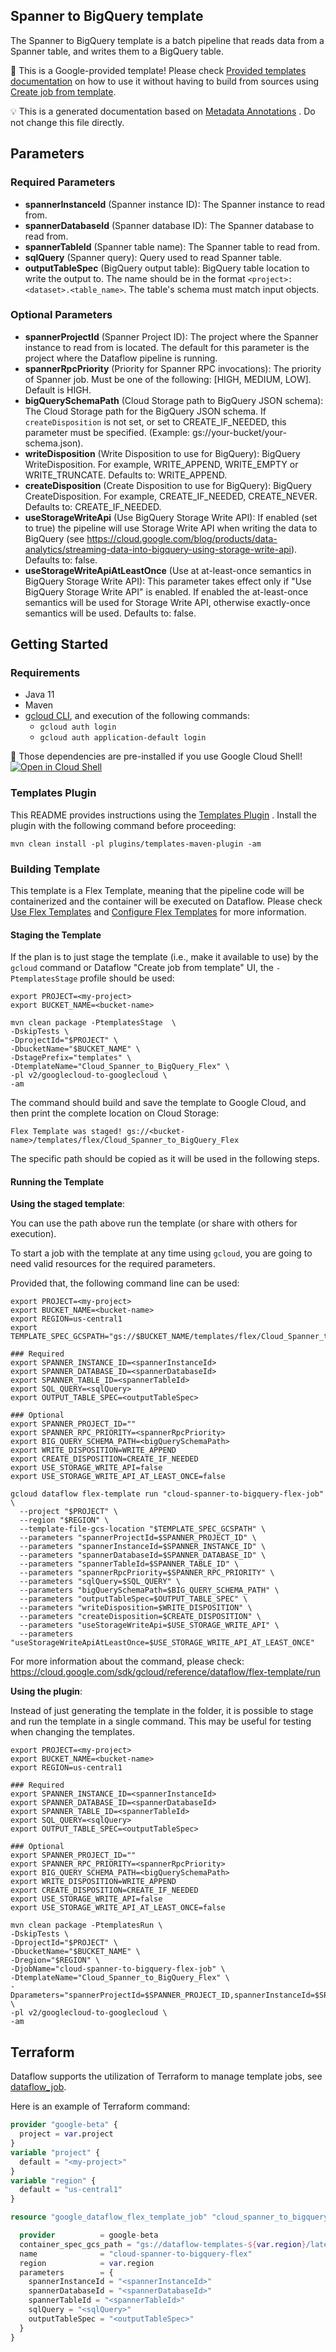 
Spanner to BigQuery template
---
The Spanner to BigQuery template is a batch pipeline that reads data from a
Spanner table, and writes them to a BigQuery table.


:memo: This is a Google-provided template! Please
check [Provided templates documentation](https://cloud.google.com/dataflow/docs/guides/templates/provided/spanner-to-bigquery)
on how to use it without having to build from sources using [Create job from template](https://console.cloud.google.com/dataflow/createjob?template=Cloud_Spanner_to_BigQuery_Flex).

:bulb: This is a generated documentation based
on [Metadata Annotations](https://github.com/GoogleCloudPlatform/DataflowTemplates#metadata-annotations)
. Do not change this file directly.

## Parameters

### Required Parameters

* **spannerInstanceId** (Spanner instance ID): The Spanner instance to read from.
* **spannerDatabaseId** (Spanner database ID): The Spanner database to read from.
* **spannerTableId** (Spanner table name): The Spanner table to read from.
* **sqlQuery** (Spanner query): Query used to read Spanner table.
* **outputTableSpec** (BigQuery output table): BigQuery table location to write the output to. The name should be in the format `<project>:<dataset>.<table_name>`. The table's schema must match input objects.

### Optional Parameters

* **spannerProjectId** (Spanner Project ID): The project where the Spanner instance to read from is located. The default for this parameter is the project where the Dataflow pipeline is running.
* **spannerRpcPriority** (Priority for Spanner RPC invocations): The priority of Spanner job. Must be one of the following: [HIGH, MEDIUM, LOW]. Default is HIGH.
* **bigQuerySchemaPath** (Cloud Storage path to BigQuery JSON schema): The Cloud Storage path for the BigQuery JSON schema. If `createDisposition` is not set, or set to CREATE_IF_NEEDED, this parameter must be specified. (Example: gs://your-bucket/your-schema.json).
* **writeDisposition** (Write Disposition to use for BigQuery): BigQuery WriteDisposition. For example, WRITE_APPEND, WRITE_EMPTY or WRITE_TRUNCATE. Defaults to: WRITE_APPEND.
* **createDisposition** (Create Disposition to use for BigQuery): BigQuery CreateDisposition. For example, CREATE_IF_NEEDED, CREATE_NEVER. Defaults to: CREATE_IF_NEEDED.
* **useStorageWriteApi** (Use BigQuery Storage Write API): If enabled (set to true) the pipeline will use Storage Write API when writing the data to BigQuery (see https://cloud.google.com/blog/products/data-analytics/streaming-data-into-bigquery-using-storage-write-api). Defaults to: false.
* **useStorageWriteApiAtLeastOnce** (Use at at-least-once semantics in BigQuery Storage Write API): This parameter takes effect only if "Use BigQuery Storage Write API" is enabled. If enabled the at-least-once semantics will be used for Storage Write API, otherwise exactly-once semantics will be used. Defaults to: false.



## Getting Started

### Requirements

* Java 11
* Maven
* [gcloud CLI](https://cloud.google.com/sdk/gcloud), and execution of the
  following commands:
  * `gcloud auth login`
  * `gcloud auth application-default login`

:star2: Those dependencies are pre-installed if you use Google Cloud Shell!
[![Open in Cloud Shell](http://gstatic.com/cloudssh/images/open-btn.svg)](https://console.cloud.google.com/cloudshell/editor?cloudshell_git_repo=https%3A%2F%2Fgithub.com%2FGoogleCloudPlatform%2FDataflowTemplates.git&cloudshell_open_in_editor=v2/googlecloud-to-googlecloud/src/main/java/com/google/cloud/teleport/v2/templates/SpannerToBigQuery.java)

### Templates Plugin

This README provides instructions using
the [Templates Plugin](https://github.com/GoogleCloudPlatform/DataflowTemplates#templates-plugin)
. Install the plugin with the following command before proceeding:

```shell
mvn clean install -pl plugins/templates-maven-plugin -am
```

### Building Template

This template is a Flex Template, meaning that the pipeline code will be
containerized and the container will be executed on Dataflow. Please
check [Use Flex Templates](https://cloud.google.com/dataflow/docs/guides/templates/using-flex-templates)
and [Configure Flex Templates](https://cloud.google.com/dataflow/docs/guides/templates/configuring-flex-templates)
for more information.

#### Staging the Template

If the plan is to just stage the template (i.e., make it available to use) by
the `gcloud` command or Dataflow "Create job from template" UI,
the `-PtemplatesStage` profile should be used:

```shell
export PROJECT=<my-project>
export BUCKET_NAME=<bucket-name>

mvn clean package -PtemplatesStage  \
-DskipTests \
-DprojectId="$PROJECT" \
-DbucketName="$BUCKET_NAME" \
-DstagePrefix="templates" \
-DtemplateName="Cloud_Spanner_to_BigQuery_Flex" \
-pl v2/googlecloud-to-googlecloud \
-am
```


The command should build and save the template to Google Cloud, and then print
the complete location on Cloud Storage:

```
Flex Template was staged! gs://<bucket-name>/templates/flex/Cloud_Spanner_to_BigQuery_Flex
```

The specific path should be copied as it will be used in the following steps.

#### Running the Template

**Using the staged template**:

You can use the path above run the template (or share with others for execution).

To start a job with the template at any time using `gcloud`, you are going to
need valid resources for the required parameters.

Provided that, the following command line can be used:

```shell
export PROJECT=<my-project>
export BUCKET_NAME=<bucket-name>
export REGION=us-central1
export TEMPLATE_SPEC_GCSPATH="gs://$BUCKET_NAME/templates/flex/Cloud_Spanner_to_BigQuery_Flex"

### Required
export SPANNER_INSTANCE_ID=<spannerInstanceId>
export SPANNER_DATABASE_ID=<spannerDatabaseId>
export SPANNER_TABLE_ID=<spannerTableId>
export SQL_QUERY=<sqlQuery>
export OUTPUT_TABLE_SPEC=<outputTableSpec>

### Optional
export SPANNER_PROJECT_ID=""
export SPANNER_RPC_PRIORITY=<spannerRpcPriority>
export BIG_QUERY_SCHEMA_PATH=<bigQuerySchemaPath>
export WRITE_DISPOSITION=WRITE_APPEND
export CREATE_DISPOSITION=CREATE_IF_NEEDED
export USE_STORAGE_WRITE_API=false
export USE_STORAGE_WRITE_API_AT_LEAST_ONCE=false

gcloud dataflow flex-template run "cloud-spanner-to-bigquery-flex-job" \
  --project "$PROJECT" \
  --region "$REGION" \
  --template-file-gcs-location "$TEMPLATE_SPEC_GCSPATH" \
  --parameters "spannerProjectId=$SPANNER_PROJECT_ID" \
  --parameters "spannerInstanceId=$SPANNER_INSTANCE_ID" \
  --parameters "spannerDatabaseId=$SPANNER_DATABASE_ID" \
  --parameters "spannerTableId=$SPANNER_TABLE_ID" \
  --parameters "spannerRpcPriority=$SPANNER_RPC_PRIORITY" \
  --parameters "sqlQuery=$SQL_QUERY" \
  --parameters "bigQuerySchemaPath=$BIG_QUERY_SCHEMA_PATH" \
  --parameters "outputTableSpec=$OUTPUT_TABLE_SPEC" \
  --parameters "writeDisposition=$WRITE_DISPOSITION" \
  --parameters "createDisposition=$CREATE_DISPOSITION" \
  --parameters "useStorageWriteApi=$USE_STORAGE_WRITE_API" \
  --parameters "useStorageWriteApiAtLeastOnce=$USE_STORAGE_WRITE_API_AT_LEAST_ONCE"
```

For more information about the command, please check:
https://cloud.google.com/sdk/gcloud/reference/dataflow/flex-template/run


**Using the plugin**:

Instead of just generating the template in the folder, it is possible to stage
and run the template in a single command. This may be useful for testing when
changing the templates.

```shell
export PROJECT=<my-project>
export BUCKET_NAME=<bucket-name>
export REGION=us-central1

### Required
export SPANNER_INSTANCE_ID=<spannerInstanceId>
export SPANNER_DATABASE_ID=<spannerDatabaseId>
export SPANNER_TABLE_ID=<spannerTableId>
export SQL_QUERY=<sqlQuery>
export OUTPUT_TABLE_SPEC=<outputTableSpec>

### Optional
export SPANNER_PROJECT_ID=""
export SPANNER_RPC_PRIORITY=<spannerRpcPriority>
export BIG_QUERY_SCHEMA_PATH=<bigQuerySchemaPath>
export WRITE_DISPOSITION=WRITE_APPEND
export CREATE_DISPOSITION=CREATE_IF_NEEDED
export USE_STORAGE_WRITE_API=false
export USE_STORAGE_WRITE_API_AT_LEAST_ONCE=false

mvn clean package -PtemplatesRun \
-DskipTests \
-DprojectId="$PROJECT" \
-DbucketName="$BUCKET_NAME" \
-Dregion="$REGION" \
-DjobName="cloud-spanner-to-bigquery-flex-job" \
-DtemplateName="Cloud_Spanner_to_BigQuery_Flex" \
-Dparameters="spannerProjectId=$SPANNER_PROJECT_ID,spannerInstanceId=$SPANNER_INSTANCE_ID,spannerDatabaseId=$SPANNER_DATABASE_ID,spannerTableId=$SPANNER_TABLE_ID,spannerRpcPriority=$SPANNER_RPC_PRIORITY,sqlQuery=$SQL_QUERY,bigQuerySchemaPath=$BIG_QUERY_SCHEMA_PATH,outputTableSpec=$OUTPUT_TABLE_SPEC,writeDisposition=$WRITE_DISPOSITION,createDisposition=$CREATE_DISPOSITION,useStorageWriteApi=$USE_STORAGE_WRITE_API,useStorageWriteApiAtLeastOnce=$USE_STORAGE_WRITE_API_AT_LEAST_ONCE" \
-pl v2/googlecloud-to-googlecloud \
-am
```

## Terraform

Dataflow supports the utilization of Terraform to manage template jobs,
see [dataflow_job](https://registry.terraform.io/providers/hashicorp/google/latest/docs/resources/dataflow_job).

Here is an example of Terraform command:


```terraform
provider "google-beta" {
  project = var.project
}
variable "project" {
  default = "<my-project>"
}
variable "region" {
  default = "us-central1"
}

resource "google_dataflow_flex_template_job" "cloud_spanner_to_bigquery_flex" {

  provider          = google-beta
  container_spec_gcs_path = "gs://dataflow-templates-${var.region}/latest/flex/Cloud_Spanner_to_BigQuery_Flex"
  name              = "cloud-spanner-to-bigquery-flex"
  region            = var.region
  parameters        = {
    spannerInstanceId = "<spannerInstanceId>"
    spannerDatabaseId = "<spannerDatabaseId>"
    spannerTableId = "<spannerTableId>"
    sqlQuery = "<sqlQuery>"
    outputTableSpec = "<outputTableSpec>"
  }
}
```
